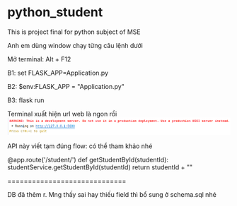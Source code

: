 # python_student
This is project final for python subject of MSE

Anh em dùng window chạy từng câu lệnh dưới

Mở terminal: Alt + F12

B1: set FLASK_APP=Application.py

B2: $env:FLASK_APP = "Application.py" 

B3: flask run

Terminal xuất hiện url web là ngon rồi
![img.png](img.png)


API này viết tạm đúng flow: có thể tham khảo nhé

@app.route('/student/<studentId>')
def getStudentById(studentId):
    studentService.getStudentById(studentId)
    return studentId + ""

=============================

DB đã thêm r. Mng thấy sai hay thiếu field thì bổ sung 
ở schema.sql nhé